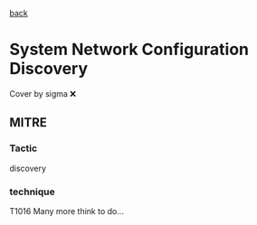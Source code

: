 [back](../index.md)
# System Network Configuration Discovery
Cover by sigma :x: 
## MITRE
### Tactic
discovery
### technique
T1016
Many more think to do...